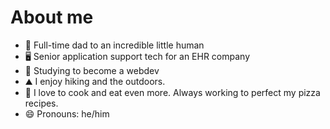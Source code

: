 # About me

- 🧒 Full-time dad to an incredible little human
- 🖥 Senior application support tech for an EHR company
- 📖 Studying to become a webdev
- ⛰ I enjoy hiking and the outdoors.
- 🍕 I love to cook and eat even more. Always working to perfect my pizza recipes.
- 😄 Pronouns: he/him
